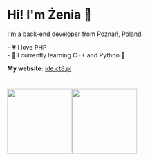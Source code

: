 # Hi! I'm Żenia 👋

I'm a back-end developer from Poznań, Poland.

<p>
  - 💗 I love PHP 
  <br>
  - 🌴 I currently learning C++ and Python 🐍
</p>

<b>My website:</b> <a href="https://ide.ct8.pl">ide.ct8.pl</a>
#
<div style="display: flex;">
  <img height=150 align="center" src="https://github-readme-stats.vercel.app/api?username=zhenias" />
  <img height=150 align="center" src="https://github-readme-stats.vercel.app/api/top-langs?username=zhenias&layout=compact&langs_count=10&card_width=320" />
</div>
